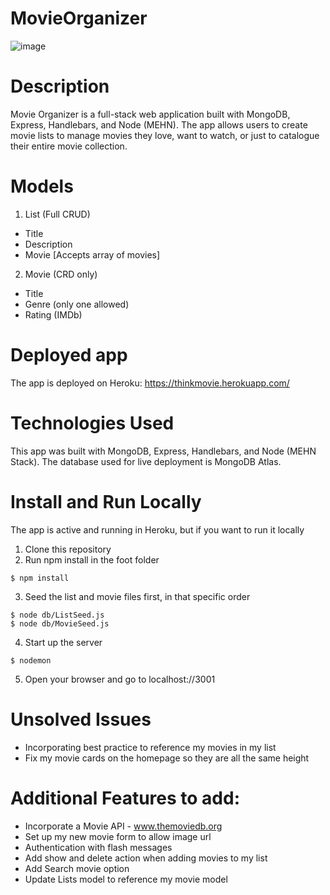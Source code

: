 # MovieOrganizer

![image](https://user-images.githubusercontent.com/46338135/56691856-ef800d00-66ae-11e9-9695-66384b5694fb.png)


# Description

Movie Organizer is a full-stack web application built with MongoDB, Express, Handlebars, and Node (MEHN). The app allows users to create movie lists to manage movies they love, want to watch, or just to catalogue their entire movie collection.

# Models

1. List (Full CRUD)

- Title
- Description
- Movie [Accepts array of movies]

2. Movie (CRD only)

- Title
- Genre (only one allowed)
- Rating (IMDb)

# Deployed app

The app is deployed on Heroku: https://thinkmovie.herokuapp.com/

# Technologies Used

This app was built with MongoDB, Express, Handlebars, and Node (MEHN Stack). The database used for live deployment is MongoDB Atlas.

<!-- # The Approach Taken (insert later since you want to add an API) -->

# Install and Run Locally

The app is active and running in Heroku, but if you want to run it locally

1. Clone this repository
2. Run npm install in the foot folder

```
$ npm install
```

3. Seed the list and movie files first, in that specific order

```
$ node db/ListSeed.js
$ node db/MovieSeed.js
```

4. Start up the server

```
$ nodemon
```

5. Open your browser and go to localhost://3001

# Unsolved Issues

- Incorporating best practice to reference my movies in my list
- Fix my movie cards on the homepage so they are all the same height

# Additional Features to add:

- Incorporate a Movie API - www.themoviedb.org
- Set up my new movie form to allow image url
- Authentication with flash messages
- Add show and delete action when adding movies to my list
- Add Search movie option
- Update Lists model to reference my movie model
